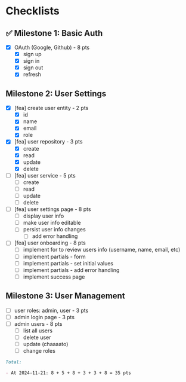 # Checklists

## ✅ Milestone 1: Basic Auth

- [x] OAuth (Google, Github) - 8 pts
  - [x] sign up
  - [x] sign in
  - [x] sign out
  - [x] refresh

## Milestone 2: User Settings

- [x] [fea] create user entity - 2 pts
  - [x] id
  - [x] name
  - [x] email
  - [x] role

- [x] [fea] user repository - 3 pts
  - [x] create
  - [x] read
  - [x] update
  - [x] delete

- [ ] [fea] user service - 5 pts
    - [ ] create
    - [ ] read
    - [ ] update
    - [ ] delete

- [ ] [fea] user settings page - 8 pts
  - [ ] display user info
  - [ ] make user info editable
  - [ ] persist user info changes
    - [ ] add error handling

- [ ] [fea] user onboarding - 8 pts
    - [ ] implement for to review users info (username, name, email, etc)
    - [ ] implement partials - form
    - [ ] implement partials - set initial values
    - [ ] implement partials - add error handling
    - [ ] implement success page

## Milestone 3: User Management

- [ ] user roles: admin, user - 3 pts
- [ ] admin login page - 3 pts
- [ ] admin users - 8 pts
  - [ ] list all users
  - [ ] delete user
  - [ ] update (chaaaato)
  - [ ] change roles

```md
Total:

- At 2024-11-21: 8 + 5 + 8 + 3 + 3 + 8 = 35 pts
```
